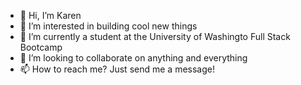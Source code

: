 - 👋 Hi, I’m Karen
- 👀 I’m interested in building cool new things
- 🌱 I’m currently a student at the University of Washingto Full Stack Bootcamp
- 💞️ I’m looking to collaborate on anything and everything
- 📫 How to reach me? Just send me a message!

<!---
ksapir/ksapir is a ✨ special ✨ repository because its `README.md` (this file) appears on your GitHub profile.
You can click the Preview link to take a look at your changes.
--->
